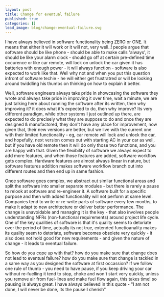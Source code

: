 ```yaml
---
layout: post
title: Change for eventual failure
published: true
categories: []
lead_image: blog/change-eventual-failure.svg
---
```


I have always believed in software functionality being ZERO or ONE. It means that either it will work or it will not, very well..! people argue that software should be like phone - should be able to make calls 'always', it should be like your alarm clock - should go off at certain pre-defined time occurence or like car remote, will lock on unlock the car given it has batteries with enough power - it will always function - software is also expected to work like that. Well why not and when you put this question infront of software techie - he will either get frustratred or will be looking around twiddling his thumbs on thinking on how to explain it better.

Well, software engineers always take pride in showcasing the software they wrote and always take pride in improving it over time, wait a minute, we are just talking here about running the software after its written, then why improving it? it does what it's expected to do, then why improve? Its very different paradigm, while other systems I just outlined up there, are expected to do precisely what they are suppose to do and once they are designed &amp; manufactored, they don't have any place for improvement, now given that, their new versions are better, but we live with the current one with their limited functionality - eg, car remote will lock and unlock the car, and hopefully, next version comes out with starting AC in your car as well, but if you have old remote then it will do only those two functions, and you are happy with that. Given the flexibility of software we always expect to add more features, and when those features are added, software workflow gets complex. Hardware features are almost always linear in nature, but software features addition makes software workflow branch out into different routes and then end up in same fashion.

Once software goes complex, we abstract out similar functional areas and split the software into smaller separate modules - but there is rarely a pause to relook at software and re-engineer it. A software built for a specific purpose and then with added functionality will not perform at same level. Companies tend to write or re-write parts of software every few months, to make it adapt to new architecture or deliver better performance. The change is unavoidable and managing it is the key - that also involves people understanding NFRs (non-functional requirements) around project life cycle. One of the key qualities of software is that it's quality seems to detoriate over the period of time, actually its not true, extended functioanality makes its quality seem to detoriate, software becomes obsolete very quickly - it also does not hold good for new requirements - and given the nature of change - it leads to eventual failure.

So how do you cope up with that? how do you make sure that change does not lead to eventual failure? how do you make sure that change is tackled in a same way as you designed the software at first occassion? If we follow one rule of thumb - you need to have pause, if you keep driving your car without re-fuelling it tend to stop, choke and won't start very quickly, unless you remove air from fuel-lines and make fuel flow again, this takes time! so pausing is always great. I have always believed in this quote - "I am not done, I will never be done, its the pause I cherish"
